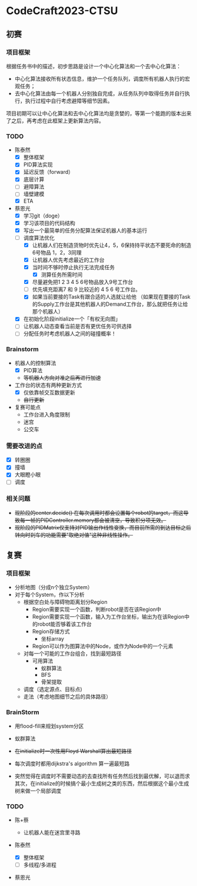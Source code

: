 # CodeCraft2023-CTSU

## 初赛

### 项目框架

根据任务书中的描述，初步思路是设计一个中心化算法和一个去中心化算法：

- 中心化算法接收所有状态信息，维护一个任务队列，调度所有机器人执行的宏观任务；
- 去中心化算法由每一个机器人分别独自完成，从任务队列中取得任务并自行执行，执行过程中自行考虑避障等细节因素。

项目初期可以让中心化算法和去中心化算法均是贪婪的，等第一个能跑的版本出来了之后，再考虑在此框架上更新算法内容。

### TODO

- 陈泰然
    - [x] 整体框架
    - [x] PID算法实现
    - [x] 延迟反馈（forward）
    - [x] 底层计算
    - [ ] 避障算法
    - [ ] 墙壁建模
    - [x] ETA
- 蔡恩光
    - [x] 学习git（doge）
    - [x] 学习该项目的代码结构
    - [x] 写出一个最简单的任务分配算法保证机器人的基本运行
    - [ ] 调度算法优化
        - [x] 让机器人们在制造货物时优先让4，5，6保持持平状态不要死命的制造6号物品 1，2，3同理
        - [x] 让机器人优先考虑最近的工作台
        - [x] 当时间不够时停止执行无法完成任务
            - [x] 测算任务所需时间
        - [x] 尽量避免把1 2 3 4 5 6号物品放入9号工作台
        - [ ] 优先填充距离7 和 9 比较近的 4 5 6 号工作台。
        - [x] 如果当前要接的Task有跟合适的人选就让给他 （如果现在要接的Task的Supply工作台是其他机器人的Demand工作台，那么就把任务让给那个机器人）
    - [x] 在初始化阶段initialize一个「有权无向图」
    - [ ] 让机器人动态查看当前是否有更优任务可供选择
    - [ ] 分配任务时考虑机器人之间的碰撞概率！

### Brainstorm

- 机器人的控制算法
    - [x] PID算法
    - ~~等机器人方向对准之后再进行加速~~
- 工作台的状态有两种更新方式
    - [x] 仅依靠帧交互数据更新
    - ~~自行更新~~
- 复赛可能点
    - 工作台进入角度限制
    - 迷宫
    - 公交车

### 需要改进的点

- [x] 转圈圈
- [x] 撞墙
- [x] 大眼瞪小眼
- [ ] 调度

### 相关问题

- ~~现阶段的center.decide()
  在每次调用时都会设置每个robot的target，而这导致每一帧的PIDController.memory都会被清空，导致积分项无效。~~
- ~~现阶段的PIDMatrix仅支持对PID输出作线性变换，而目前所需的到达目标之后转向时刹车的功能需要"取绝对值"这种非线性操作。~~

## 复赛

### 项目框架

- 分析地图（分成n个独立System）
- 对于每个System，作以下分析
    - 根据空白处与障碍物距离划分Region
        - Region需要实现一个函数，判断robot是否在该Region中
        - Region需要实现一个函数，输入为工作台坐标，输出为在该Region中的robot能否够着该工作台
        - Region存储方式
            - 坐标array
        - Region可以作为图算法中的Node，或作为Node中的一个元素
    - 对每一个可能的工作台组合，找到最短路径
        - 可用算法
            - 蚁群算法
            - BFS
            - 骨架提取
    - 调度（选定源点、目标点)
    - 走法（考虑地图细节之后的具体路径）

### BrainStorm

- 用flood-fill来规划system分区

- 蚁群算法
- ~~在initialize时一次性用Floyd Warshall算出最短路径~~
- 每次调度时都用dijkstra's algorithm 算一遍最短路
- 突然觉得在调度时不需要动态的去查找所有任务然后找到最优解，可以退而求其次，在initialize的时候搞个最小生成树之类的东西，然后根据这个最小生成树来做一个局部调度

### TODO

- 陈+蔡
    - 让机器人能在迷宫里寻路

- 陈泰然
    - [x] 整体框架
    - [ ] 多线程/多进程
- 蔡恩光